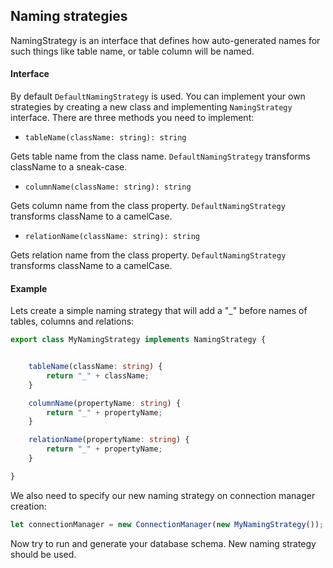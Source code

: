 ## Naming strategies

NamingStrategy is an interface that defines how auto-generated names for such things like table name, or table column
will be named.

#### Interface

By default `DefaultNamingStrategy` is used.
You can implement your own strategies by creating a new class and implementing `NamingStrategy` interface.
There are three methods you need to implement:

* `tableName(className: string): string`

Gets table name from the class name. `DefaultNamingStrategy` transforms className to a sneak-case.

* `columnName(className: string): string`

Gets column name from the class property. `DefaultNamingStrategy` transforms className to a camelCase.

* `relationName(className: string): string`

Gets relation name from the class property. `DefaultNamingStrategy` transforms className to a camelCase.

#### Example

Lets create a simple naming strategy that will add a "_" before names of tables, columns and relations:

```typescript
export class MyNamingStrategy implements NamingStrategy {


    tableName(className: string) {
        return "_" + className;
    }

    columnName(propertyName: string) {
        return "_" + propertyName;
    }

    relationName(propertyName: string) {
        return "_" + propertyName;
    }

}
```

We also need to specify our new naming strategy on connection manager creation:

```typescript
let connectionManager = new ConnectionManager(new MyNamingStrategy());
```

Now try to run and generate your database schema. New naming strategy should be used.